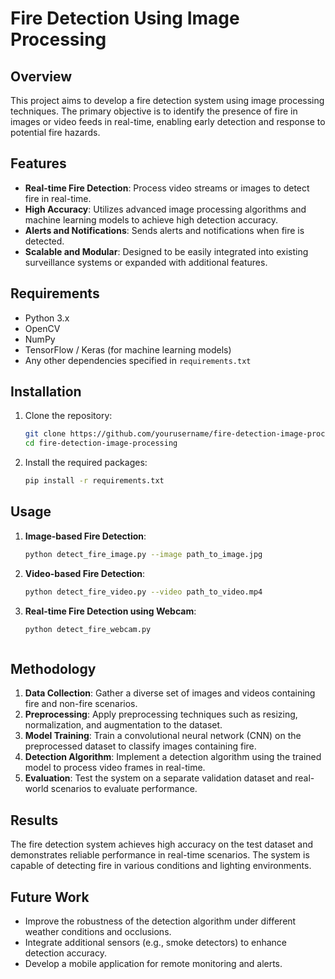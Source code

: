 # Fire Detection Using Image Processing

## Overview
This project aims to develop a fire detection system using image processing techniques. The primary objective is to identify the presence of fire in images or video feeds in real-time, enabling early detection and response to potential fire hazards.

## Features
- **Real-time Fire Detection**: Process video streams or images to detect fire in real-time.
- **High Accuracy**: Utilizes advanced image processing algorithms and machine learning models to achieve high detection accuracy.
- **Alerts and Notifications**: Sends alerts and notifications when fire is detected.
- **Scalable and Modular**: Designed to be easily integrated into existing surveillance systems or expanded with additional features.

## Requirements
- Python 3.x
- OpenCV
- NumPy
- TensorFlow / Keras (for machine learning models)
- Any other dependencies specified in `requirements.txt`

## Installation
1. Clone the repository:
    ```bash
    git clone https://github.com/yourusername/fire-detection-image-processing.git
    cd fire-detection-image-processing
    ```

2. Install the required packages:
    ```bash
    pip install -r requirements.txt
    ```

## Usage
1. **Image-based Fire Detection**:
    ```bash
    python detect_fire_image.py --image path_to_image.jpg
    ```

2. **Video-based Fire Detection**:
    ```bash
    python detect_fire_video.py --video path_to_video.mp4
    ```

3. **Real-time Fire Detection using Webcam**:
    ```bash
    python detect_fire_webcam.py
    


## Methodology
1. **Data Collection**: Gather a diverse set of images and videos containing fire and non-fire scenarios.
2. **Preprocessing**: Apply preprocessing techniques such as resizing, normalization, and augmentation to the dataset.
3. **Model Training**: Train a convolutional neural network (CNN) on the preprocessed dataset to classify images containing fire.
4. **Detection Algorithm**: Implement a detection algorithm using the trained model to process video frames in real-time.
5. **Evaluation**: Test the system on a separate validation dataset and real-world scenarios to evaluate performance.

## Results
The fire detection system achieves high accuracy on the test dataset and demonstrates reliable performance in real-time scenarios. The system is capable of detecting fire in various conditions and lighting environments.

## Future Work
- Improve the robustness of the detection algorithm under different weather conditions and occlusions.
- Integrate additional sensors (e.g., smoke detectors) to enhance detection accuracy.
- Develop a mobile application for remote monitoring and alerts.




